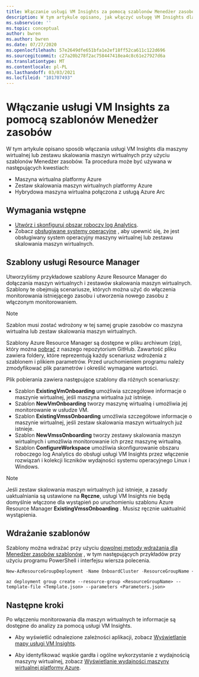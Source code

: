 ```yaml
---
title: Włączanie usługi VM Insights za pomocą szablonów Menedżer zasobów
description: W tym artykule opisano, jak włączyć usługę VM Insights dla co najmniej jednej maszyny wirtualnej platformy Azure lub zestawu skalowania maszyn wirtualnych za pomocą szablonów Azure PowerShell lub Azure Resource Manager.
ms.subservice: ''
ms.topic: conceptual
author: bwren
ms.author: bwren
ms.date: 07/27/2020
ms.openlocfilehash: 57e2649dfe651bfa1e2ef18ff52ca611c122d696
ms.sourcegitcommit: c27a20b278f2ac758447418ea4c8c61e27927d6a
ms.translationtype: MT
ms.contentlocale: pl-PL
ms.lasthandoff: 03/03/2021
ms.locfileid: "101707493"
---
```

# <a name="enable-vm-insights-using-resource-manager-templates"></a>Włączanie usługi VM Insights za pomocą szablonów Menedżer zasobów
W tym artykule opisano sposób włączania usługi VM Insights dla maszyny wirtualnej lub zestawu skalowania maszyn wirtualnych przy użyciu szablonów Menedżer zasobów. Ta procedura może być używana w następujących kwestiach:

- Maszyna wirtualna platformy Azure
- Zestaw skalowania maszyn wirtualnych platformy Azure
- Hybrydowa maszyna wirtualna połączona z usługą Azure Arc

## <a name="prerequisites"></a>Wymagania wstępne

- [Utwórz i skonfiguruj obszar roboczy log Analytics](./vminsights-configure-workspace.md). 
- Zobacz [obsługiwane systemy operacyjne](./vminsights-enable-overview.md#supported-operating-systems) , aby upewnić się, że jest obsługiwany system operacyjny maszyny wirtualnej lub zestawu skalowania maszyn wirtualnych. 

## <a name="resource-manager-templates"></a>Szablony usługi Resource Manager

Utworzyliśmy przykładowe szablony Azure Resource Manager do dołączania maszyn wirtualnych i zestawów skalowania maszyn wirtualnych. Szablony te obejmują scenariusze, których można użyć do włączenia monitorowania istniejącego zasobu i utworzenia nowego zasobu z włączonym monitorowaniem.

>[!NOTE]
>Szablon musi zostać wdrożony w tej samej grupie zasobów co maszyna wirtualna lub zestaw skalowania maszyn wirtualnych.


Szablony Azure Resource Manager są dostępne w pliku archiwum (zip), który można [pobrać](https://aka.ms/VmInsightsARMTemplates) z naszego repozytorium GitHub. Zawartość pliku zawiera foldery, które reprezentują każdy scenariusz wdrożenia z szablonem i plikiem parametrów. Przed uruchomieniem programu należy zmodyfikować plik parametrów i określić wymagane wartości. 

Plik pobierania zawiera następujące szablony dla różnych scenariuszy:

- Szablon **ExistingVmOnboarding** umożliwia szczegółowe informacje o maszynie wirtualnej, jeśli maszyna wirtualna już istnieje.
- Szablon **NewVmOnboarding** tworzy maszynę wirtualną i umożliwia jej monitorowanie w usłudze VM.
- Szablon **ExistingVmssOnboarding** umożliwia szczegółowe informacje o maszynie wirtualnej, jeśli zestaw skalowania maszyn wirtualnych już istnieje.
- Szablon **NewVmssOnboarding** tworzy zestawy skalowania maszyn wirtualnych i umożliwia monitorowanie ich przez maszynę wirtualną.
- Szablon **ConfigureWorkspace** umożliwia skonfigurowanie obszaru roboczego log Analytics do obsługi usługi VM Insights przez włączenie rozwiązań i kolekcji liczników wydajności systemu operacyjnego Linux i Windows.

>[!NOTE]
>Jeśli zestaw skalowania maszyn wirtualnych już istnieje, a zasady uaktualniania są ustawione na **Ręczne**, usługi VM Insights nie będą domyślnie włączone dla wystąpień po uruchomieniu szablonu Azure Resource Manager **ExistingVmssOnboarding** . Musisz ręcznie uaktualnić wystąpienia.

## <a name="deploy-templates"></a>Wdrażanie szablonów
Szablony można wdrażać przy użyciu [dowolnej metody wdrażania dla Menedżer zasobów szablonów](../../azure-resource-manager/templates/deploy-powershell.md) , w tym następujących przykładów przy użyciu programu PowerShell i interfejsu wiersza polecenia.

```powershell
New-AzResourceGroupDeployment -Name OnboardCluster -ResourceGroupName <ResourceGroupName> -TemplateFile <Template.json> -TemplateParameterFile <Parameters.json>
```


```azurecli
az deployment group create --resource-group <ResourceGroupName> --template-file <Template.json> --parameters <Parameters.json>
```



## <a name="next-steps"></a>Następne kroki

Po włączeniu monitorowania dla maszyn wirtualnych te informacje są dostępne do analizy za pomocą usługi VM Insights.

- Aby wyświetlić odnalezione zależności aplikacji, zobacz [Wyświetlanie mapy usługi VM Insights](vminsights-maps.md).

- Aby identyfikować wąskie gardła i ogólne wykorzystanie z wydajnością maszyny wirtualnej, zobacz [Wyświetlanie wydajności maszyny wirtualnej platformy Azure](vminsights-performance.md).